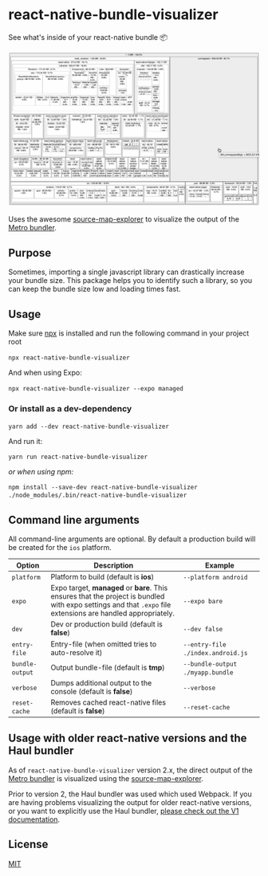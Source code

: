 # react-native-bundle-visualizer

See what's inside of your react-native bundle 📦

![bundle-visualizer-animation](./react-native-bundle-visualizer2.gif)

Uses the awesome [source-map-explorer](https://github.com/danvk/source-map-explorer) to visualize the output of the [Metro bundler](https://github.com/facebook/metro).

## Purpose

Sometimes, importing a single javascript library can drastically increase your bundle size. This package helps you to identify such a library, so you can keep the bundle size low and loading times fast.

## Usage

Make sure [npx](https://github.com/npm/npx) is installed and run the following command in your project root

`npx react-native-bundle-visualizer`

And when using Expo:

`npx react-native-bundle-visualizer --expo managed`

### Or install as a dev-dependency

`yarn add --dev react-native-bundle-visualizer`

And run it:

    yarn run react-native-bundle-visualizer

_or when using npm:_

    npm install --save-dev react-native-bundle-visualizer
    ./node_modules/.bin/react-native-bundle-visualizer

## Command line arguments

All command-line arguments are optional. By default a production build will be created for the `ios` platform.

| Option          | Description                                                                                                                                                   | Example                           |
| --------------- | ------------------------------------------------------------------------------------------------------------------------------------------------------------- | --------------------------------- |
| `platform`      | Platform to build (default is **ios**)                                                                                                                        | `--platform android`              |
| `expo`          | Expo target, **managed** or **bare**. This ensures that the project is bundled with expo settings and that `.expo` file extensions are handled appropriately. | `--expo bare`                     |
| `dev`           | Dev or production build (default is **false**)                                                                                                                | `--dev false`                     |
| `entry-file`    | Entry-file (when omitted tries to auto-resolve it)                                                                                                            | `--entry-file ./index.android.js` |
| `bundle-output` | Output bundle-file (default is **tmp**)                                                                                                                       | `--bundle-output ./myapp.bundle`  |
| `verbose`       | Dumps additional output to the console (default is **false**)                                                                                                 | `--verbose`                       |
| `reset-cache`   | Removes cached react-native files (default is **false**)                                                                                                      | `--reset-cache`                   |

## Usage with older react-native versions and the Haul bundler

As of `react-native-bundle-visualizer` version 2.x, the direct output of the [Metro bundler](https://github.com/facebook/metro) is visualized using the [source-map-explorer](https://github.com/danvk/source-map-explorer).

Prior to version 2, the Haul bundler was used which used Webpack. If you are having problems visualizing the output for older react-native versions, or you want to explicitly use the Haul bundler, [please check out the V1 documentation](https://github.com/IjzerenHein/react-native-bundle-visualizer/tree/v1).

## License

[MIT](./LICENSE.txt)
